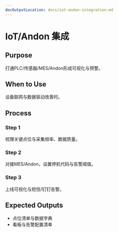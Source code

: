 ```yaml
---
docOutputLocation: docs/iot-andon-integration.md
---
```


# IoT/Andon 集成

## Purpose

打通PLC/传感器/MES/Andon形成可视化与预警。

## When to Use

设备联网与数据驱动改善时。

## Process

### Step 1

梳理关键点位与采集频率、数据质量。

### Step 2

对接MES/Andon，设置停机代码与告警阈值。

### Step 3

上线可视化与短信/钉钉告警。

## Expected Outputs

- 点位清单与数据字典
- 看板与告警配置清单
